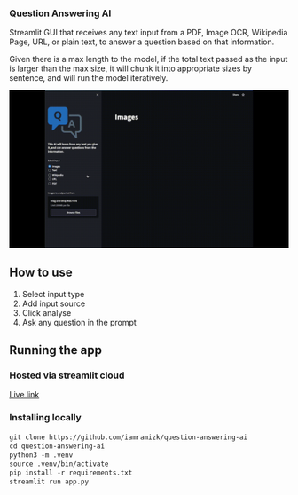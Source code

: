 ### Question Answering AI

Streamlit GUI that receives any text input from a PDF, Image OCR, Wikipedia Page, URL, or plain text, to answer a question based on that information.

Given there is a max length to the model, if the total text passed as the input is larger than the max size, it will chunk it into appropriate sizes by sentence, and will run the model iteratively.

![Example](https://github.com/iamramizk/question-answering-ai/blob/main/assets/qa-ai-showcase.gif)

## How to use

1. Select input type
2. Add input source
3. Click analyse
4. Ask any question in the prompt

## Running the app

### Hosted via streamlit cloud

[Live link](https://iamramizk-question-answering-ai-app-q9gnoi.streamlit.app/)

### Installing locally

```
git clone https://github.com/iamramizk/question-answering-ai
cd question-answering-ai
python3 -m .venv
source .venv/bin/activate
pip install -r requirements.txt
streamlit run app.py
```
